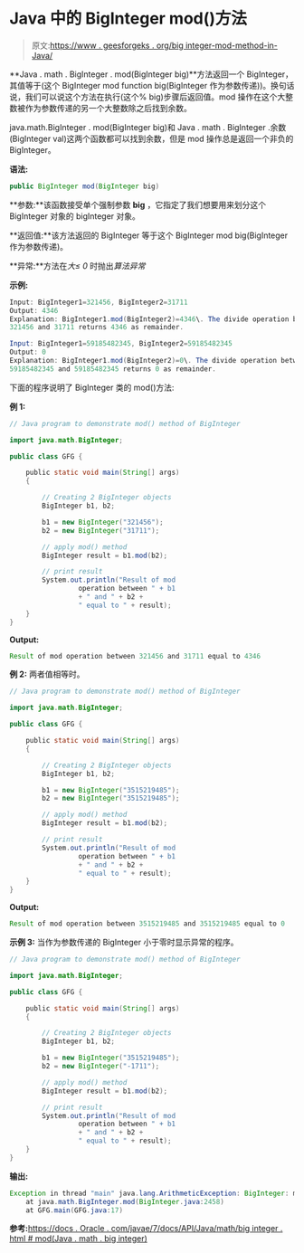 # Java 中的 BigInteger mod()方法

> 原文:[https://www . geesforgeks . org/big integer-mod-method-in-Java/](https://www.geeksforgeeks.org/biginteger-mod-method-in-java/)

**Java . math . BigInteger . mod(BigInteger big)**方法返回一个 BigInteger，其值等于(这个 BigInteger mod function big(BigInteger 作为参数传递))。换句话说，我们可以说这个方法在执行(这个% big)步骤后返回值。mod 操作在这个大整数被作为参数传递的另一个大整数除之后找到余数。

java.math.BigInteger . mod(BigInteger big)和 Java . math . BigInteger .余数(BigInteger val)这两个函数都可以找到余数，但是 mod 操作总是返回一个非负的 BigInteger。

**语法:**

```java
public BigInteger mod(BigInteger big)
```

**参数:**该函数接受单个强制参数 **big** ，它指定了我们想要用来划分这个 BigInteger 对象的 bigInteger 对象。

**返回值:**该方法返回的 BigInteger 等于这个 BigInteger mod big(BigInteger 作为参数传递)。

**异常:**方法在*大≤ 0* 时抛出*算法异常*

**示例:**

```java
Input: BigInteger1=321456, BigInteger2=31711
Output: 4346
Explanation: BigInteger1.mod(BigInteger2)=4346\. The divide operation between 
321456 and 31711 returns 4346 as remainder.

Input: BigInteger1=59185482345, BigInteger2=59185482345
Output: 0
Explanation: BigInteger1.mod(BigInteger2)=0\. The divide operation between 
59185482345 and 59185482345 returns 0 as remainder.

```

下面的程序说明了 BigInteger 类的 mod()方法:

**例 1:**

```java
// Java program to demonstrate mod() method of BigInteger

import java.math.BigInteger;

public class GFG {

    public static void main(String[] args)
    {

        // Creating 2 BigInteger objects
        BigInteger b1, b2;

        b1 = new BigInteger("321456");
        b2 = new BigInteger("31711");

        // apply mod() method
        BigInteger result = b1.mod(b2);

        // print result
        System.out.println("Result of mod 
                 operation between " + b1
                 + " and " + b2 +
                 " equal to " + result);
    }
}
```

**Output:**

```java
Result of mod operation between 321456 and 31711 equal to 4346

```

**例 2:** 两者值相等时。

```java
// Java program to demonstrate mod() method of BigInteger

import java.math.BigInteger;

public class GFG {

    public static void main(String[] args)
    {

        // Creating 2 BigInteger objects
        BigInteger b1, b2;

        b1 = new BigInteger("3515219485");
        b2 = new BigInteger("3515219485");

        // apply mod() method
        BigInteger result = b1.mod(b2);

        // print result
        System.out.println("Result of mod 
                 operation between " + b1
                 + " and " + b2 +
                 " equal to " + result);
    }
}
```

**Output:**

```java
Result of mod operation between 3515219485 and 3515219485 equal to 0

```

**示例 3:** 当作为参数传递的 BigInteger 小于零时显示异常的程序。

```java
// Java program to demonstrate mod() method of BigInteger

import java.math.BigInteger;

public class GFG {

    public static void main(String[] args)
    {

        // Creating 2 BigInteger objects
        BigInteger b1, b2;

        b1 = new BigInteger("3515219485");
        b2 = new BigInteger("-1711");

        // apply mod() method
        BigInteger result = b1.mod(b2);

        // print result
        System.out.println("Result of mod 
                 operation between " + b1
                 + " and " + b2 +
                 " equal to " + result);
    }
}
```

**输出:**

```java
Exception in thread "main" java.lang.ArithmeticException: BigInteger: modulus not positive
    at java.math.BigInteger.mod(BigInteger.java:2458)
    at GFG.main(GFG.java:17)

```

**参考:**[https://docs . Oracle . com/javae/7/docs/API/Java/math/big integer . html # mod(Java . math . big integer)](https://docs.oracle.com/javase/7/docs/api/java/math/BigInteger.html#mod(java.math.BigInteger))